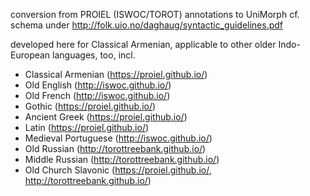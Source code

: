 conversion from PROIEL (ISWOC/TOROT) annotations to UniMorph
cf. schema under http://folk.uio.no/daghaug/syntactic_guidelines.pdf

developed here for Classical Armenian, applicable to other older Indo-European languages, too, incl.

- Classical Armenian (https://proiel.github.io/)
- Old English (http://iswoc.github.io/)
- Old French (http://iswoc.github.io/)
- Gothic (https://proiel.github.io/)
- Ancient Greek (https://proiel.github.io/)
- Latin (https://proiel.github.io/)
- Medieval Portuguese (http://iswoc.github.io/)
- Old Russian (http://torottreebank.github.io/)
- Middle Russian (http://torottreebank.github.io/)
- Old Church Slavonic (https://proiel.github.io/, http://torottreebank.github.io/)